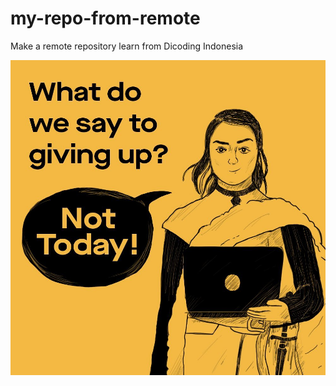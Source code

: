 # my-repo-from-remote
Make a remote repository learn from Dicoding Indonesia

![alt text](https://github.com/ayarzuki/my-repo-from-remote/blob/master/AryaStark.jpg)
